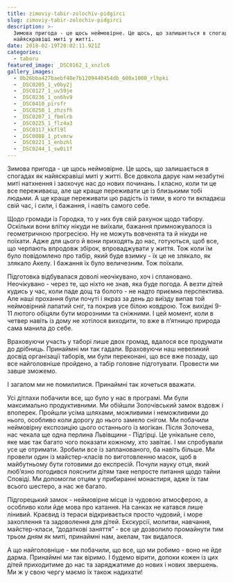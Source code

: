 ```yaml
---
title: zimoviy-tabir-zolochiv-pidgirci
slug: zimoviy-tabir-zolochiv-pidgirci
description: >-
  Зимова пригода - це щось неймовірне. Це щось, що залишається в спогадах як
  найяскравіші миті у житті.
date: 2018-02-19T20:02:11.921Z
categories:
  - taboru
featured_image: _DSC0162_1_xnzlc6
gallery_images:
  - 0b26bba427baebf40e7b1209440454db_600x1000_rlhpki
  - _DSC0205_1_v0by2j
  - _DSC0127_1_uv59je
  - _DSC0236_1_on6hv9
  - _DSC0410_pirsfr
  - _DSC0258_1_zhzsfh
  - _DSC0207_1_fbmlrb
  - _DSC0225_1_flz4a3
  - _DSC0317_kkfl9l
  - _DSC0088_1_ptvmrw
  - _DSC0221_1_enbzhl
  - _DSC0244_1_sw0i1f
---
```

Зимова пригода - це щось неймовірне. Це щось, що залишається в спогадах як найяскравіші миті у житті. Все довкола дарує нам незабутні миті натхнення і заохочує нас до нових починань. І класно, коли ти це все переживаєш, але ще краще переживати це із близькими тобі людьми. А ще краще переживати цю радість із тими, в кого ти вкладаєш свій час, і сили, і бажання, і навіть самого себе. 

Щодо громади із Городка, то у них був свій рахунок щодо табору. Оскільки вони влітку нікуди не виїхали, бажання примножувалося із геометричною прогресією. Ну не можуть вовченята та й нікуди не поїхати. Адже для цього й вони приходять до нас, готуються, щоб все, що черпають впродовж збірок,  впроваджувати у життя. Тож коли їм було повідомлено про табір, який буде взимку - їх це не злякало, як злякало Акелу. І бажання їх було величезним. Тож поїхали.

Підготовка відбувалася доволі неочікувано, хоч і сплановано. Неочікувано - через те, що ніхто не знав, яка буде погода. А везти дітей кудись у час, коли паде дощ та болото - не надто приємна перспектива. Але наші прохання були почуті і якраз за день до виїзду випав той неймовірний лапатий сніг, та покрив усе білою ковдрою. Тож вихідні 9-11 лютого обіцяли бути морозними та сніжними. І цей момент, коли в четвер навіть із дому не хотілося виходити, то вже в п’ятницю природа сама манила до себе. 

Враховуючи участь у таборі лише двох громад, вдалося все продумати до дрібниць. Принаймні ми так гадали. Враховуючи наш невеликий досвід організації таборів, ми були переконані, що все вже позаду, що все найголовніше пройдено, а табір головне підготувати. Провести ми завше зможемо. 

І загалом ми не помилилися. Принаймні так хочеться вважати. 

Усі дітлахи побачили все, що було у нас в програмі. Ми були максимально продуктивними. Ми обійшли Золочівський замок вздовж і впоперек. Пройшли усіма шляхами, можливими і неможливими до нього, особливо коли дорогу до нього замело снігом. Ми побачили неймовірну експозицію цього останнього із могікан. Після Золочева, нас чекала ще одна перлина Львівщини - Підгірці. Це унікальне село, яке має так багато чого показати кожному, хто завітає. І ми спробували усе це отримати. Зробили все із запланованого, ба навіть більше. Ми провели один із майстер-класів по виготовленню масок, щоб в майбутньому бути готовими до експресій. Почули науку отця, який люб’язно погодився пояснити дітям таке непросте питання щодо тайни Сповіді. Ми допомогли отцям у прибиранні монастиря, адже їх там всього шестеро, а нас же багато. 

Підгорецький замок - неймовірне місце із чудовою атмосферою, а особливо коли йде мова про катання. На санках не катався лише лінивий. Краєвид із тераси відкривається просто чудовий, і море захоплення та задоволення для дітей. Екскурсії, молитви, навчання, майстер-класи, “додаткові заняття” - все це дозволило промайнути тим трьом дням як миті, принаймні нам, акелам, так видалося. 

А що найголовніше - ми побачили, що все, що ми робимо - воно не йде дарма. Принаймні ми так віримо. І будемо вірити, допоки кожен із цих дітей приходитиме до нас та заряджатиме до нових і нових звершень. Ми ж у свою чергу маємо їх також надихати!
